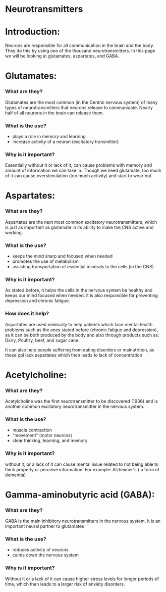 # Neurotransmitters

# Introduction:

Neurons are responsible for all communication in the brain and the body. They do this by using one of the thousand neurotransmitters. In this page we will be looking at glutamates, aspartates, and GABA.

# Glutamates:

### What are they?

Glutamates are the most common (in the Central nervous system) of many types of  neurotransmitters that neurons release to communicate. Nearly half of all neurons in the brain can release them.

### What is the use?

- plays a role in memory and learning
- increase activity of a neuron (excitatory transmitter)

### Why is it important?

Essentially without it or lack of it, can cause problems with memory and amount of information we can take in. Though we need glutamate, too much of it can cause overstimulation (too much activity) and start to wear out.

# Aspartates:

### What are they?

Aspartates are the next most common excitatory neurotransmitters, which is just as important as glutamate in its ability to make the CNS active and working.

### What is the use?

- keeps the mind sharp and focused when needed
- promotes the use of metabolism
- assisting transportation of essential minerals to the cells (in the CNS)

### Why is it important?

As stated before, it helps the cells in the nervous system be healthy and keeps our mind focused when needed. it is also responsible for preventing depression and chronic fatigue.

### How does it help?

Aspartates are used medically to help patients which face mental health problems such as the ones stated before (chronic fatigue and depression), as it can be both produced by the body and also through products such as:  Dairy, Poultry, beef, and sugar cane.

It can also help people suffering from eating disorders or malnutrition, as these ppl lack aspartates which then leads to lack of concentration

# Acetylcholine:

### What are they?

Acetylcholine was the first neurotransmitter to be discovered (1936) and is another common excitatory neurotransmitter in the nervous system.

### What is the use?

- muscle contraction
- “movement” (motor neurons)
- clear thinking, learning, and memory

### Why is it important?

without it, or a lack of it can cause mental issue related to not being able to think properly or perceive information. For example: Alzheimer's ( a form of dementia)

# Gamma-aminobutyric acid (GABA):

### What are they?

GABA is the main inhibitory neurotransmitters in the nervous system. It is an important neural partner to glutamates

### What is the use?

- reduces activity of neurons
- calms down the nervous system

### Why is it important?

 Without it or a lack of it can cause higher stress levels for longer periods of time, which then leads to a larger risk of anxiety disorders.